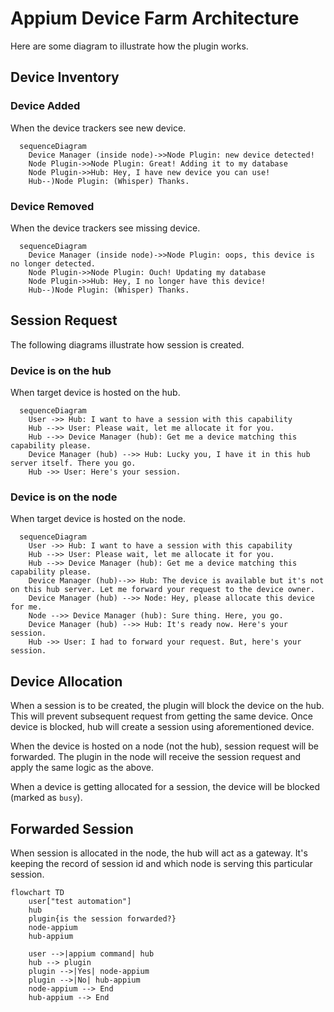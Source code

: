 # Appium Device Farm Architecture
Here are some diagram to illustrate how the plugin works.

## Device Inventory
### Device Added
When the device trackers see new device.
```mermaid
  sequenceDiagram
    Device Manager (inside node)->>Node Plugin: new device detected!
    Node Plugin->>Node Plugin: Great! Adding it to my database
    Node Plugin->>Hub: Hey, I have new device you can use!
    Hub--)Node Plugin: (Whisper) Thanks.
```

### Device Removed
When the device trackers see missing device.
```mermaid
  sequenceDiagram
    Device Manager (inside node)->>Node Plugin: oops, this device is no longer detected.
    Node Plugin->>Node Plugin: Ouch! Updating my database
    Node Plugin->>Hub: Hey, I no longer have this device!
    Hub--)Node Plugin: (Whisper) Thanks.
```

## Session Request
The following diagrams illustrate how session is created.
### Device is on the hub
When target device is hosted on the hub.
```mermaid
  sequenceDiagram
    User ->> Hub: I want to have a session with this capability
    Hub -->> User: Please wait, let me allocate it for you.
    Hub -->> Device Manager (hub): Get me a device matching this capability please.
    Device Manager (hub) -->> Hub: Lucky you, I have it in this hub server itself. There you go.
    Hub ->> User: Here's your session.
```

### Device is on the node
When target device is hosted on the node.
```mermaid
  sequenceDiagram
    User ->> Hub: I want to have a session with this capability
    Hub -->> User: Please wait, let me allocate it for you.
    Hub -->> Device Manager (hub): Get me a device matching this capability please.
    Device Manager (hub)-->> Hub: The device is available but it's not on this hub server. Let me forward your request to the device owner.
    Device Manager (hub) -->> Node: Hey, please allocate this device for me.
    Node -->> Device Manager (hub): Sure thing. Here, you go.
    Device Manager (hub) -->> Hub: It's ready now. Here's your session.
    Hub ->> User: I had to forward your request. But, here's your session.
```

## Device Allocation
When a session is to be created, the plugin will block the device on the hub. This will prevent subsequent request from getting the same device. Once device is blocked, hub will create a session using aforementioned device. 

When the device is hosted on a node (not the hub), session request will be forwarded. The plugin in the node will receive the session request and apply the same logic as the above.

When a device is getting allocated for a session, the device will be blocked (marked as `busy`).

## Forwarded Session
When session is allocated in the node, the hub will act as a gateway. It's keeping the record of session id and which node is serving this particular session.

```mermaid
flowchart TD
    user["test automation"]
    hub
    plugin{is the session forwarded?}
    node-appium
    hub-appium

    user -->|appium command| hub
    hub --> plugin
    plugin -->|Yes| node-appium
    plugin -->|No| hub-appium
    node-appium --> End
    hub-appium --> End

```

